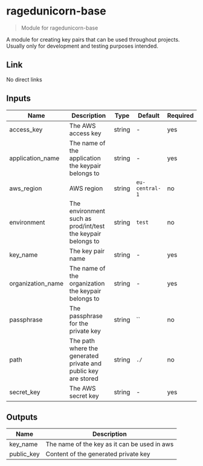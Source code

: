 # ragedunicorn-base

> Module for ragedunicorn-base

A module for creating key pairs that can be used throughout projects. Usually only for development and testing purposes intended.

## Link

No direct links

## Inputs

| Name              | Description                                                    | Type   | Default        | Required |
|-------------------|----------------------------------------------------------------|--------|----------------|----------|
| access_key        | The AWS access key                                             | string | -              | yes      |
| application_name  | The name of the application the keypair belongs to             | string | -              | yes      |
| aws_region        | AWS region                                                     | string | `eu-central-1` | no       |
| environment       | The environment such as prod/int/test the keypair belongs to   | string | `test`         | no       |
| key_name          | The key pair name                                              | string | -              | yes      |
| organization_name | The name of the organization the keypair belongs to            | string | -              | yes      |
| passphrase        | The passphrase for the private key                             | string | ``             | no       |
| path              | The path where the generated private and public key are stored | string | `./`           | no       |
| secret_key        | The AWS secret key                                             | string | -              | yes      |


## Outputs

| Name       | Description                                  |
|------------|----------------------------------------------|
| key_name   | The name of the key as it can be used in aws |
| public_key | Content of the generated private key         |
